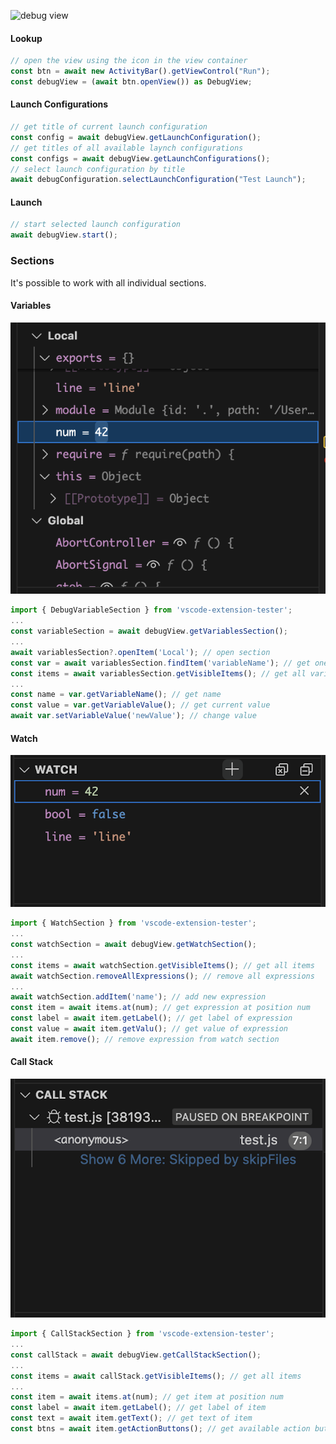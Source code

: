 ![debug view](https://user-images.githubusercontent.com/4181232/122539414-e0dfd700-d027-11eb-9c72-f1745d7bb3c7.png)

#### Lookup

```typescript
// open the view using the icon in the view container
const btn = await new ActivityBar().getViewControl("Run");
const debugView = (await btn.openView()) as DebugView;
```

#### Launch Configurations

```typescript
// get title of current launch configuration
const config = await debugView.getLaunchConfiguration();
// get titles of all available laynch configurations
const configs = await debugView.getLaunchConfigurations();
// select launch configuration by title
await debugConfiguration.selectLaunchConfiguration("Test Launch");
```

#### Launch

```typescript
// start selected launch configuration
await debugView.start();
```

### Sections

It's possible to work with all individual sections.

#### Variables

![Variables Section](./images/debugView-Variables.png)

```typescript
import { DebugVariableSection } from 'vscode-extension-tester';
...
const variableSection = await debugView.getVariablesSection();
...
await variablesSection?.openItem('Local'); // open section
const var = await variablesSection.findItem('variableName'); // get one variable
const items = await variablesSection.getVisibleItems(); // get all variables
...
const name = var.getVariableName(); // get name
const value = var.getVariableValue(); // get current value
await var.setVariableValue('newValue'); // change value
```

#### Watch

![Watch Section](./images/debugView-WatchSection.png)

```typescript
import { WatchSection } from 'vscode-extension-tester';
...
const watchSection = await debugView.getWatchSection();
...
const items = await watchSection.getVisibleItems(); // get all items
await watchSection.removeAllExpressions(); // remove all expressions
...
await watchSection.addItem('name'); // add new expression
const item = await items.at(num); // get expression at position num
const label = await item.getLabel(); // get label of expression
const value = await item.getValu(); // get value of expression
await item.remove(); // remove expression from watch section
```

#### Call Stack

![Call Stack Section](./images/debugView-CallStack.png)

```typescript
import { CallStackSection } from 'vscode-extension-tester';
...
const callStack = await debugView.getCallStackSection();
...
const items = await callStack.getVisibleItems(); // get all items
...
const item = await items.at(num); // get item at position num
const label = await item.getLabel(); // get label of item
const text = await item.getText(); // get text of item
const btns = await item.getActionButtons(); // get available action buttons
```
